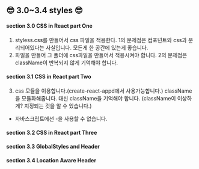 ## 😎 3.0~3.4 styles 😎

#### section 3.0 CSS in React part One

1. styless.css를 만들어서 css 파일을 적용한다.
1의 문제점은 컴포넌트와 css과 분리되어있다는 사실입니다.
모든게 한 공간에 있는게 좋습니다.
2. 파일을 만들어 그 폴더에 css파일을 만들어서 적용시켜야 합니다. 
2의 문제점은 className이 반복되지 않게 기억해야 합니다.

#### section 3.1 CSS in React part Two

3. css 모듈을 이용합니다.(create-react-appd에서 사용가능합니다.) className을 모듈화해줍니다. 대신 className을 기억해야 합니다. (className이 이상하게? 지정되는 것을 알 수 있습니다.)
* 자바스크립트에선 -을 사용할 수 없습니다.


#### section 3.2 CSS in React part Three

#### section 3.3 GlobalStyles and Header

#### section 3.4 Location Aware Header
